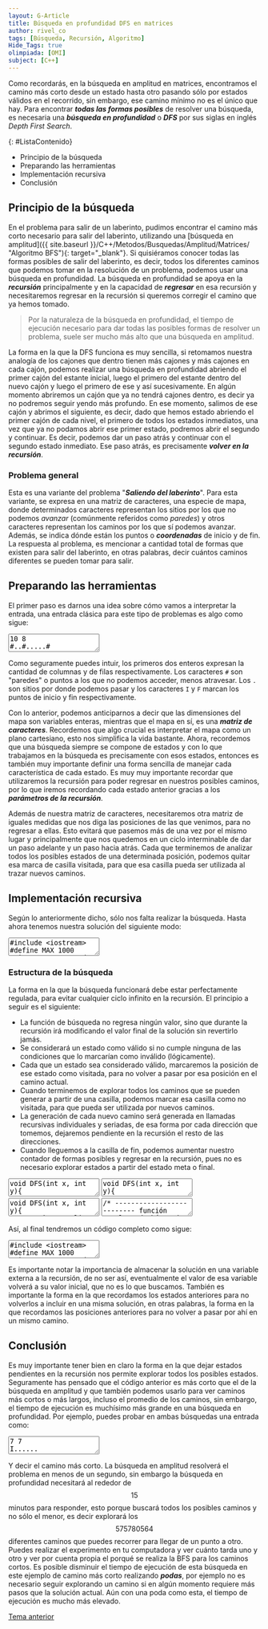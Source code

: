 ```yaml
---
layout: G-Article
title: Búsqueda en profundidad DFS en matrices
author: rivel_co
tags: [Búsqueda, Recursión, Algoritmo]
Hide_Tags: true
olimpiada: [OMI]
subject: [C++]
---
```


Como recordarás, en la búsqueda en amplitud en matrices, encontramos el camino más corto desde un estado hasta otro pasando sólo por estados válidos en el recorrido, sin embargo, ese camino mínimo no es el único que hay. Para encontrar ***todas las formas posibles*** de resolver una búsqueda, es necesaria una ***búsqueda en profundidad*** o ***DFS*** por sus siglas en inglés *Depth First Search*.

{: #ListaContenido}
- Principio de la búsqueda
- Preparando las herramientas
- Implementación recursiva
- Conclusión

## Principio de la búsqueda

En el problema para salir de un laberinto, pudimos encontrar el camino más corto necesario para salir del laberinto, utilizando una [búsqueda en amplitud]({{ site.baseurl }}/C++/Metodos/Busquedas/Amplitud/Matrices/ "Algoritmo BFS"){: target="_blank"}. Si quisiéramos conocer todas las formas posibles de salir del laberinto, es decir, todos los diferentes caminos que podemos tomar en la resolución de un problema, podemos usar una búsqueda en profundidad. La búsqueda en profundidad se apoya en la ***recursión*** principalmente y en la capacidad de ***regresar*** en esa recursión y necesitaremos regresar en la recursión si queremos corregir el camino que ya hemos tomado.

> Por la naturaleza de la búsqueda en profundidad, el tiempo de ejecución necesario para dar todas las posibles formas de resolver un problema, suele ser mucho más alto que una búsqueda en amplitud.

La forma en la que la DFS funciona es muy sencilla, si retomamos nuestra analogía de los cajones que dentro tienen más cajones y más cajones en cada cajón, podemos realizar una búsqueda en profundidad abriendo el primer cajón del estante inicial, luego el primero del estante dentro del nuevo cajón y luego el primero de ese y así sucesivamente. En algún momento abriremos un cajón que ya no tendrá cajones dentro, es decir ya no podremos seguir yendo más profundo. En ese momento, salimos de ese cajón y abrimos el siguiente, es decir, dado que hemos estado abriendo el primer cajón de cada nivel, el primero de todos los estados inmediatos, una vez que ya no podamos abrir ese primer estado, podremos abrir el segundo y continuar. Es decir, podemos dar un paso atrás y continuar con el segundo estado inmediato. Ese paso atrás, es precisamente ***volver en la recursión***.

### Problema general

Esta es una variante del problema "***Saliendo del laberinto***". Para esta variante, se expresa en una matriz de caracteres, una especie de mapa, donde determinados caracteres representan los sitios por los que no podemos *avanzar* (comúnmente referidos como *paredes*) y otros caracteres representan los caminos por los que sí podemos avanzar. Además, se indica dónde están los puntos o ***coordenadas*** de inicio y de fin. La respuesta al problema, es mencionar a cantidad total de formas que existen para salir del laberinto, en otras palabras, decir cuántos caminos diferentes se pueden tomar para salir.

## Preparando las herramientas

El primer paso es darnos una idea sobre cómo vamos a interpretar la entrada, una entrada clásica para este tipo de problemas es algo como sigue:

<textarea class="output">
10 8
#..#.....#
#.I.####..
#.........
..#..#.#.#
.##..#.F.#
..#......#
..###...#.
..#....##.</textarea>

Como seguramente puedes intuir, los primeros dos enteros expresan la cantidad de columnas y de filas respectivamente. Los caracteres `#` son "paredes" o puntos a los que no podemos acceder, menos atravesar. Los `.` son sitios por donde podemos pasar y los caracteres `I` y `F` marcan los puntos de inicio y fin respectivamente.

Con lo anterior, podemos anticiparnos a decir que las dimensiones del mapa son variables enteras, mientras que el mapa en sí, es una ***matriz de caracteres***. Recordemos que algo crucial es interpretar el mapa como un plano cartesiano, esto nos simplifica la vida bastante. Ahora, recordemos que una búsqueda siempre se compone de estados y con lo que trabajamos en la búsqueda es precisamente con esos estados, entonces es también muy importante definir una forma sencilla de manejar cada característica de cada estado. Es muy muy importante recordar que utilizaremos la recursión para poder regresar en nuestros posibles caminos, por lo que iremos recordando cada estado anterior gracias a los ***parámetros de la recursión***.

Además de nuestra matriz de caracteres, necesitaremos otra matriz de iguales medidas que nos diga las posiciones de las que venimos, para no regresar a ellas. Esto evitará que pasemos más de una vez por el mismo lugar y principalmente que nos quedemos en un ciclo interminable de dar un paso adelante y un paso hacia atrás. Cada que terminemos de analizar todos los posibles estados de una determinada posición, podemos quitar esa marca de casilla visitada, para que esa casilla pueda ser utilizada al trazar nuevos caminos.

## Implementación recursiva

Según lo anteriormente dicho, sólo nos falta realizar la búsqueda. Hasta ahora tenemos nuestra solución del siguiente modo:

<textarea class="editor">
#include &lt;iostream&gt;
#define MAX 1000
using namespace std;

char mapa[MAX][MAX];            // Mapa
bool visi[MAX][MAX];            // Posiciones temporalmente visitadas
int filas, columnas;            // Dimensiones del mapa
int formas;                     // Número de formas posibles

int main(){
    int iniciox,    // Inicio en x
        inicioy;    // Inicio en y

    cin >> columnas >> filas;

    /* ------- Leemos el tablero ---------*/
    for (int i=0; i<filas; i++){
        for (int j=0; j<columnas; j++){
            cin >> mapa[j][i];
            if (mapa[j][i] == 'I'){     // 'I' como indicador de inicio
                iniciox = j;    // Coordenada de inicio en x
                inicioy = i;    // Coordenada de inicio en y
            }
        }
    }

    // Aquí realizamos la búsqueda en profundidad

    cout << "Formas de salir: "<< formas << '\n';   // Mostramos el número total de formas
    
    return 0;
}</textarea>

### Estructura de la búsqueda

La forma en la que la búsqueda funcionará debe estar perfectamente regulada, para evitar cualquier ciclo infinito en la recursión. El principio a seguir es el siguiente:

- La función de búsqueda no regresa ningún valor, sino que durante la recursión irá modificando el valor final de la solución sin revertirlo jamás.
- Se considerará un estado como válido si no cumple ninguna de las condiciones que lo marcarían como inválido (<span>lógicamente</span>).
- Cada que un estado sea considerado válido, marcaremos la posición de ese estado como visitada, para no volver a pasar por esa posición en el camino actual.
- Cuando terminemos de explorar todos los caminos que se pueden generar a partir de una casilla, podemos marcar esa casilla como no visitada, para que pueda ser utilizada por nuevos caminos.
- La generación de cada nuevo camino será generada en llamadas recursivas individuales y seriadas, de esa forma por cada dirección que tomemos, dejaremos pendiente en la recursión el resto de las direcciones.
- Cuando lleguemos a la casilla de fin, podemos aumentar nuestro contador de formas posibles y regresar en la recursión, pues no es necesario explorar estados a partir del estado meta o final.

<textarea class="editor">
void DFS(int x, int y){
    /* ----------- Creación de los posibles estados ----------- */
    DFS(x+1, y);                // Probamos avanzando hacia la derecha
    DFS(x, y+1);                // Probamos avanzando hacia abajo
    DFS(x-1, y);                // Probamos avanzando hacia la izquierda
    DFS(x, y-1);                // Probamos avanzando hacia arriba    

    /* De esta forma, cada que generamos una nueva posición, dejamos en espera continuar 
       con las otras tres posibles posiciones. */
    return;
}</textarea>

<textarea class="editor">
void DFS(int x, int y){
    /* ------------ Determinación de un estado válido ------------ */
    // Si nos salimos de los límites o si es una casilla no válida o es la casilla de la que venimos
    if (x < 0 || y < 0 || x >= columnas || y >= filas || mapa[x][y] == '#' || visi[x][y]){
        return;                 // No continuamos buscando en esta casilla y regresamos
    }

    // Si hemos llegado hasta este punto es porque el estado actual dado por x,y es válido

    DFS(x+1, y);                // Probamos avanzando hacia la derecha
    DFS(x, y+1);                // Probamos avanzando hacia abajo
    DFS(x-1, y);                // Probamos avanzando hacia la izquierda
    DFS(x, y-1);                // Probamos avanzando hacia arriba    
    return;
}</textarea>

<textarea class="editor">
void DFS(int x, int y){
    // Si nos salimos de los límites o si es una casilla no válida o es la casilla de la que venimos
    if (x < 0 || y < 0 || x >= columnas || y >= filas || mapa[x][y] == '#' || visi[x][y]){
        return;                 // No continuamos buscando en esta casilla y regresamos
    }
    
    visi[x][y] = true;          // Marcamos como temporalmente visitada la casilla actual
    
    DFS(x+1, y);                // Probamos avanzando hacia la derecha
    DFS(x, y+1);                // Probamos avanzando hacia abajo
    DFS(x-1, y);                // Probamos avanzando hacia la izquierda
    DFS(x, y-1);                // Probamos avanzando hacia arriba
    
    // Cuando hemos terminado de revisar todo una casilla en todas direcciones
    visi[x][y] = false;         // quitamos su marca temporal de visitado
    
    return;
}</textarea>

<textarea class="editor">
/* -------------------------- función completa de búsqueda -------------------------- */
void DFS(int x, int y){
    // Si nos salimos de los límites o si es una casilla no válida o es la casilla de la que venimos
    if (x < 0 || y < 0 || x >= columnas || y >= filas || mapa[x][y] == '#' || visi[x][y]){
        return;                 // No continuamos buscando en esta casilla y regresamos
    }
    
    if (mapa[x][y] == 'F'){     // Si hemos llegado a la casilla de fin
        formas++;               // Aumentamos la cantidad de formas posibles 
        return;                 // y regresamos
    }
    
    visi[x][y] = true;          // Marcamos como temporalmente visitada la casilla actual
    
    DFS(x+1, y);                // Probamos avanzando hacia la derecha
    DFS(x, y+1);                // Probamos avanzando hacia abajo
    DFS(x-1, y);                // Probamos avanzando hacia la izquierda
    DFS(x, y-1);                // Probamos avanzando hacia arriba
    
    // Cuando hemos terminado de revisar todo una casilla en todas direcciones
    visi[x][y] = false;         // quitamos su marca temporal de visitado
    
    return;
}</textarea>

Así, al final tendremos un código completo como sigue:

<textarea class="editor">
#include &lt;iostream&gt;
#define MAX 1000
using namespace std;

char mapa[MAX][MAX];            // Mapa
bool visi[MAX][MAX];            // Posiciones temporalmente visitadas
int filas, columnas;            // Dimensiones del mapa
int formas;                     // Número de formas posibles

void DFS(int x, int y){
    // Si nos salimos de los límites o si es una casilla no válida o es la casilla de la que venimos
    if (x < 0 || y < 0 || x >= columnas || y >= filas || mapa[x][y] == '#' || visi[x][y]){
        return;                 // No continuamos buscando en esta casilla y regresamos
    }
    
    if (mapa[x][y] == 'F'){     // Si hemos llegado a la casilla de fin
        formas++;               // Aumentamos la cantidad de formas posibles 
        return;                 // y regresamos
    }
    
    visi[x][y] = true;          // Marcamos como temporalmente visitada la casilla actual
    
    DFS(x+1, y);                // Probamos avanzando hacia la derecha
    DFS(x, y+1);                // Probamos avanzando hacia abajo
    DFS(x-1, y);                // Probamos avanzando hacia la izquierda
    DFS(x, y-1);                // Probamos avanzando hacia arriba
    
    // Cuando hemos terminado de revisar todo una casilla en todas direcciones
    visi[x][y] = false;         // quitamos su marca temporal de visitado
    
    return;
}

int main(){
    int iniciox,    // Inicio en x
        inicioy;    // Inicio en y

    cin >> columnas >> filas;

    /* ------- Leemos el tablero ---------*/
    for (int i=0; i<filas; i++){
        for (int j=0; j<columnas; j++){
            cin >> mapa[j][i];
            if (mapa[j][i] == 'I'){     // 'I' como indicador de inicio
                iniciox = j;    // Coordenada de inicio en x
                inicioy = i;    // Coordenada de inicio en y
            }
        }
    }

    DFS(iniciox, inicioy);      // Realizamos la búsqueda en profundidad

    cout << "Formas de salir: "<< formas << '\n';   // Mostramos el número total de formas
    
    return 0;
}</textarea>

Es importante notar la importancia de almacenar la solución en una variable externa a la recursión, de no ser así, eventualmente el valor de esa variable volverá a su valor inicial, que no es lo que buscamos. También es importante la forma en la que recordamos los estados anteriores para no volverlos a incluir en una misma solución, en otras palabras, la forma en la que recordamos las posiciones anteriores para no volver a pasar por ahí en un mismo camino.

## Conclusión

Es muy importante tener bien en claro la forma en la que dejar estados pendientes en la recursión nos permite explorar todos los posibles estados. Seguramente has pensado que el código anterior es más corto que el de la búsqueda en amplitud y que también podemos usarlo para ver caminos más cortos o más largos, incluso el promedio de los caminos, sin embargo, el tiempo de ejecución es muchísimo más grande en una búsqueda en profundidad. Por ejemplo, puedes probar en ambas búsquedas una entrada como:

<textarea class="output">
7 7
I......
.......
.......
.......
.......
.......
......F</textarea>

Y decir el camino más corto. La búsqueda en amplitud resolverá el problema en menos de un segundo, sin embargo la búsqueda en profundidad necesitará al rededor de $$ 15 $$ minutos para responder, esto porque buscará todos los posibles caminos y no sólo el menor, es decir explorará los $$575780564$$ diferentes caminos que puedes recorrer para llegar de un punto a otro. Puedes realizar el experimento en tu computadora y ver cuánto tarda uno y otro y ver por cuenta propia el porqué se realiza la BFS para los caminos cortos. Es posible disminuir el tiempo de ejecución de esta búsqueda en este ejemplo de camino más corto realizando ***podas***, por ejemplo no es necesario seguir explorando un camino si en algún momento requiere más pasos que la solución actual. Aún con una poda como esta, el tiempo de ejecución es mucho más elevado.

<div class="Nav">
    <a href="{{ site.baseurl }}/C++/Metodos/Busquedas/Amplitud/Matrices/">Tema anterior</a>
</div>